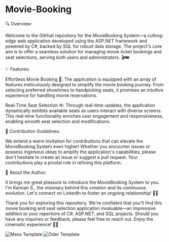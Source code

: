 # Movie-Booking

🔍 Overview:

Welcome to the GitHub repository for the MovieBooking System—a cutting-edge web application developed using the ASP.NET framework and powered by C#, backed by SQL for robust data storage. The project's core aim is to offer a seamless solution for managing movie ticket bookings and seat selections, serving both users and administrators. 🎬🎟️

✨ Features:

Effortless Movie Booking 🎥: The application is equipped with an array of features meticulously designed to simplify the movie booking journey. From selecting preferred showtimes to handpicking seats, it promises an intuitive experience for handling movie reservations.

Real-Time Seat Selection ⚙️: Through real-time updates, the application dynamically exhibits available seats as users interact with diverse screens. This real-time functionality enriches user engagement and responsiveness, enabling smooth seat selection and modifications.

🤝 Contribution Guidelines:

We extend a warm invitation for contributions that can elevate the MovieBooking System even higher! Whether you encounter issues or possess ingenious ideas to amplify the application's capabilities, please don't hesitate to create an issue or suggest a pull request. Your contributions play a pivotal role in refining this platform.

👤 About the Author:

It brings me great pleasure to introduce the MovieBooking System to you. I'm Kannan S., the visionary behind this creation and its continuous evolution. Let's connect on LinkedIn to foster an ongoing relationship! 📧🤝

Thank you for exploring this repository. We're confident that you'll find this movie booking and seat selection application invaluable—an impressive addition to your repertoire of C#, ASP.NET, and SQL projects. Should you have any inquiries or feedback, please feel free to reach out. Enjoy the cinematic experience! 🍿🎦

![Mess Template](https://github.com/Kannan-Sureshsasi/Movie-Booking/assets/138990724/0cfd9578-f90f-495e-80dd-e374b94e8eb5)
![Oder Template](https://github.com/Kannan-Sureshsasi/Movie-Booking/assets/138990724/d04a213c-e97a-4d32-bfe5-912478d42897)
